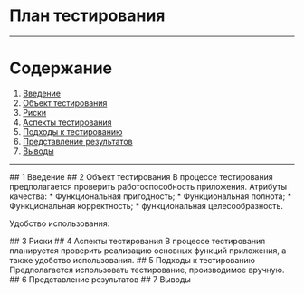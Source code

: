 # План тестирования
_____
# Cодержание
1. [Введение](#introduction)
2. [Объект тестирования](#object)
3. [Риски](#risks)
4. [Аспекты тестирования](#aspects)
5. [Подходы к тестированию](#waysToTest)
6. [Представление результатов](#results)
7. [Выводы](#conclusion)
_______________________________________
<a name="introduction">
## 1 Введение
<a name="object">
## 2 Объект тестирования
В процессе тестирования предполагается проверить работоспособность приложения.
Атрибуты качества:
* Функциональная пригодность;
* Функциональная полнота;
* Функциональная корректность;
* функциональная целесообразность.

Удобство использования:

<a name="risk">
## 3 Риски
<a name="features">
## 4 Аспекты тестирования
В процессе тестирования планируется проверить реализацию основных функций приложения, а также удобство использования.

<a name="approach">
## 5 Подходы к тестированию
Предполагается использовать тестирование, производимое вручную.

<a name="pass">
## 6 Представление результатов

<a name="conclusion">
## 7 Выводы 
